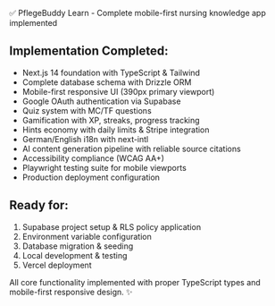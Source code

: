 ✅ PflegeBuddy Learn - Complete mobile-first nursing knowledge app implemented

## Implementation Completed:
- Next.js 14 foundation with TypeScript & Tailwind
- Complete database schema with Drizzle ORM  
- Mobile-first responsive UI (390px primary viewport)
- Google OAuth authentication via Supabase
- Quiz system with MC/TF questions
- Gamification with XP, streaks, progress tracking
- Hints economy with daily limits & Stripe integration
- German/English i18n with next-intl
- AI content generation pipeline with reliable source citations
- Accessibility compliance (WCAG AA+)
- Playwright testing suite for mobile viewports
- Production deployment configuration

## Ready for:
1. Supabase project setup & RLS policy application
2. Environment variable configuration
3. Database migration & seeding
4. Local development & testing
5. Vercel deployment

All core functionality implemented with proper TypeScript types and mobile-first responsive design. ✨
